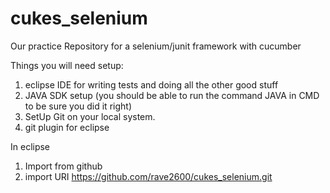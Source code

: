 # cukes_selenium
Our practice Repository for a selenium/junit framework with cucumber 

Things you will need setup:
1. eclipse IDE for writing tests and doing all the other good stuff
2. JAVA SDK setup (you should be able to run the command JAVA in CMD to be sure you did it right)
3. SetUp Git on your local system.
4. git plugin for eclipse

In eclipse
1. Import from github
2. import URI https://github.com/rave2600/cukes_selenium.git

